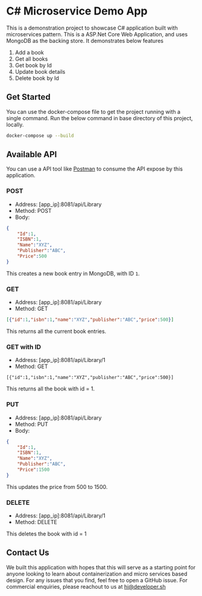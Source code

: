 # C# Microservice Demo App

This is a demonstration project to showcase C# application built with microservices pattern. This is a ASP.Net Core Web Application, and uses MongoDB as the backing store. It demonstrates below features

1. Add a book
2. Get all books
3. Get book by Id
4. Update book details
5. Delete book by Id

## Get Started

You can use the docker-compose file to get the project running with a single command. Run the below command in base directory of this project, locally.

```sh
docker-compose up --build
```

## Available API

You can use a API tool like [Postman](https://www.postman.com) to consume the API expose by this application.

### POST

- Address: [app_ip]:8081/api/Library
- Method: POST
- Body:
```json
{
	"Id":1,
	"ISBN":1,
	"Name":"XYZ",
	"Publisher":"ABC",
	"Price":500
}
```
This creates a new book entry in MongoDB, with ID `1`.

### GET

- Address: [app_ip]:8081/api/Library
- Method: GET
	
```json
[{"id":1,"isbn":1,"name":"XYZ","publisher":"ABC","price":500}]
```
This returns all the current book entries.

### GET with ID

- Address: [app_ip]:8081/api/Library/1
- Method: GET
	
```
[{"id":1,"isbn":1,"name":"XYZ","publisher":"ABC","price":500}]
```
This returns all the book with id = 1.

### PUT

- Address: [app_ip]:8081/api/Library
- Method: PUT
- Body:
```json
{
	"Id":1, 
	"ISBN":1,
	"Name":"XYZ",
	"Publisher":"ABC", 
	"Price":1500
}
```
This updates the price from 500 to 1500.

### DELETE

- Address: [app_ip]:8081/api/Library/1
- Method: DELETE

This deletes the book with id = 1

## Contact Us

We built this application with hopes that this will serve as a starting point for anyone looking to learn about containerization and micro services based design. For any issues that you find, feel free to open a GitHub issue. For commercial enquiries, please reachout to us at hi@developer.sh
